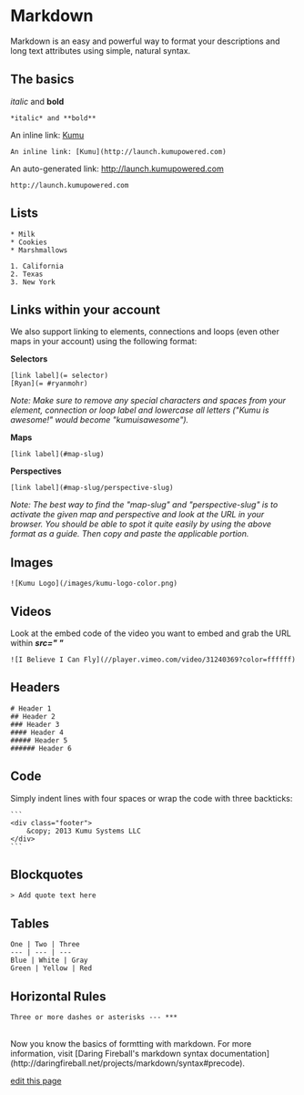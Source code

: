 # Markdown

Markdown is an easy and powerful way to format your descriptions and long text attributes using simple, natural syntax.

## The basics

*italic* and **bold**

```
*italic* and **bold**
```

An inline link: [Kumu](http://launch.kumupowered.com)

```
An inline link: [Kumu](http://launch.kumupowered.com)
```

An auto-generated link: <a href="http://launch.kumupowered.com">http://launch.kumupowered.com</a>

```
http://launch.kumupowered.com
```

## Lists

```
* Milk
* Cookies
* Marshmallows
```

```
1. California
2. Texas
3. New York
```

## Links within your account
We also support linking to elements, connections and loops (even other maps in your account) using the following format:

**Selectors**

    [link label](= selector)
    [Ryan](= #ryanmohr)

*Note: Make sure to remove any special characters and spaces from your element, connection or loop label and lowercase all letters ("Kumu is awesome!" would become "kumuisawesome").*

**Maps**

    [link label](#map-slug)

**Perspectives**

    [link label](#map-slug/perspective-slug)

*Note: The best way to find the "map-slug" and "perspective-slug" is to activate the given map and perspective and look at the URL in your browser. You should be able to spot it quite easily by using the above format as a guide. Then copy and paste the applicable portion.*

## Images

```
![Kumu Logo](/images/kumu-logo-color.png)
```


## Videos

Look at the embed code of the video you want to embed and grab the URL within ***src=" "***

    ![I Believe I Can Fly](//player.vimeo.com/video/31240369?color=ffffff)

## Headers

    # Header 1
    ## Header 2
    ### Header 3
    #### Header 4
    ##### Header 5
    ###### Header 6

## Code

Simply indent lines with four spaces or wrap the code with three backticks:

    ```
    <div class="footer">
        &copy; 2013 Kumu Systems LLC
    </div>
    ```


## Blockquotes

    > Add quote text here

## Tables

```
One | Two | Three
--- | --- | ---
Blue | White | Gray
Green | Yellow | Red
```

## Horizontal Rules

    Three or more dashes or asterisks --- ***

<br />
Now you know the basics of formtting with markdown. For more information, visit [Daring Fireball's markdown syntax documentation](http://daringfireball.net/projects/markdown/syntax#precode).

<span class="edit-link"><a href="https://github.com/kumu/docs/blob/master/guides/markdown.md" target="_blank"><i class="fa fa-github"></i> edit this page</a></span>
